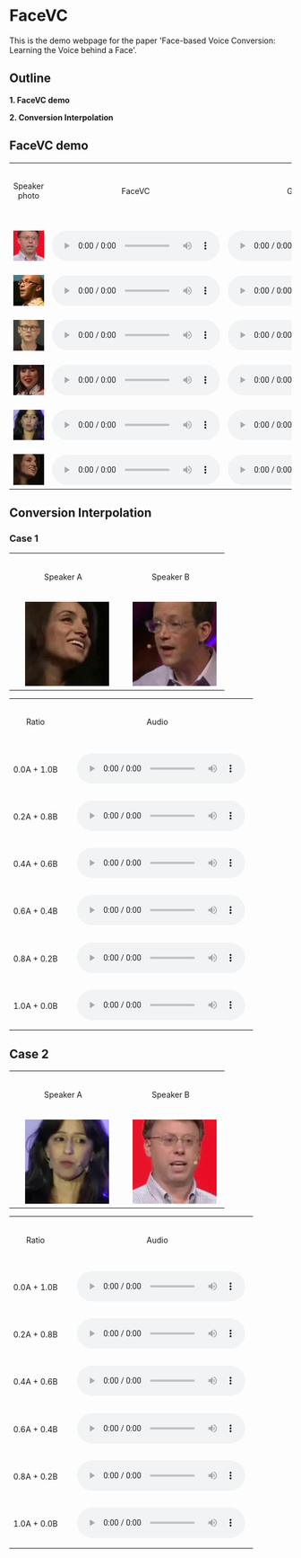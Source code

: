 # FaceVC

This is the demo webpage for the paper 'Face-based Voice Conversion: Learning the Voice behind a Face'.


## Outline

**1. FaceVC demo**

**2. Conversion Interpolation**


## FaceVC demo

<table border="0" cellpadding="0" cellspacing="0" style="width: 100%;">
<tbody>
    <tr>
        <td ALIGN=CENTER valign=CENTER>　<p>Speaker photo</p>　</td>
        <td ALIGN=CENTER valign=CENTER>　<p>FaceVC</p>　</td>
        <td ALIGN=CENTER valign=CENTER>　<p>Ground Truth</p>　</td>
    </tr>
    <tr>
        <td ALIGN=CENTER>　<img alt="" src="img/male/06M8qY7Q74Y_00015.jpg" width="150"/>　</td>
        <td ALIGN=CENTER VALIGN=CENTER>　<audio
            controls
            src="Gwarp_fixG_MSE_tune1/p333_027.npyx06M8qY7Q74Y-00001.npy.wav">
                Your browser does not support the
                <code>audio</code> element.
        </audio>　</td>
        <td ALIGN=CENTER VALIGN=CENTER>　<audio
            controls
            src="GT/06M8qY7Q74Y-00001.wav">
                Your browser does not support the
                <code>audio</code> element.
        </audio>　</td>
    </tr>
    <tr>
        <td ALIGN=CENTER>　<img alt="" src="img/male/05jJodDVJRQ_00032.jpg" width="150"/>　</td>
        <td ALIGN=CENTER VALIGN=CENTER>　<audio
            controls
            src="Gwarp_fixG_MSE_tune1/p333_027.npyx05jJodDVJRQ-00002.npy.wav">
                Your browser does not support the
                <code>audio</code> element.
        </audio>　</td>
        <td ALIGN=CENTER VALIGN=CENTER>　<audio
            controls
            src="GT/05jJodDVJRQ-00002.wav">
                Your browser does not support the
                <code>audio</code> element.
        </audio>　</td>
    </tr>
    <tr>
        <td ALIGN=CENTER>　<img alt="" src="img/male/MHN1gqrXMUM_00007.jpg" width="150"/>　</td>
        <td ALIGN=CENTER VALIGN=CENTER>　<audio
            controls
            src="Gwarp_fixG_MSE_tune1/p333_027.npyxMHN1gqrXMUM-00024.npy.wav">
                Your browser does not support the
                <code>audio</code> element.
        </audio>　</td>
        <td ALIGN=CENTER VALIGN=CENTER>　<audio
            controls
            src="GT/MHN1gqrXMUM-00001.wav">
                Your browser does not support the
                <code>audio</code> element.
        </audio>　</td>
    </tr>
    <tr>
        <td ALIGN=CENTER>　<img alt="" src="img/female/0wpCZxiAQzw_00037.jpg" width="150"/>　</td>
        <td ALIGN=CENTER VALIGN=CENTER>　<audio
            controls
            src="Gwarp_fixG_MSE_tune1/p333_027.npyx0wpCZxiAQzw-00001.npy.wav">
                Your browser does not support the
                <code>audio</code> element.
        </audio>　</td>
        <td ALIGN=CENTER VALIGN=CENTER>　<audio
            controls
            src="GT/0wpCZxiAQzw-00001.wav">
                Your browser does not support the
                <code>audio</code> element.
        </audio>　</td>
    </tr>
    <tr>
        <td ALIGN=CENTER>　<img alt="" src="img/female/0akiEFwtkyA_00004.jpg" width="150"/>　</td>
        <td ALIGN=CENTER VALIGN=CENTER>　<audio
            controls
            src="Gwarp_fixG_MSE_tune1/p333_027.npyx0akiEFwtkyA-00001.npy.wav">
                Your browser does not support the
                <code>audio</code> element.
        </audio>　</td>
        <td ALIGN=CENTER VALIGN=CENTER>　<audio
            controls
            src="GT/0akiEFwtkyA-00001.wav">
                Your browser does not support the
                <code>audio</code> element.
        </audio>　</td>
    </tr>
    <tr>
        <td ALIGN=CENTER>　<img alt="" src="img/female/0SW0HFy9Et4_00011.jpg" width="150"/>　</td>
        <td ALIGN=CENTER VALIGN=CENTER>　<audio
            controls
            src="Gwarp_fixG_MSE_tune1/p333_027.npyx0SW0HFy9Et4-00001.npy.wav">
                Your browser does not support the
                <code>audio</code> element.
        </audio>　</td>
        <td ALIGN=CENTER VALIGN=CENTER>　<audio
            controls
            src="GT/0SW0HFy9Et4-00001.wav">
                Your browser does not support the
                <code>audio</code> element.
        </audio>　</td>
    </tr>
</tbody></table>


## Conversion Interpolation
### Case 1

<table border="0" cellpadding="0" cellspacing="0" style="width: 100%;">
<tbody>
    <tr>
        <td ALIGN=CENTER>　<p>Speaker A</p>　</td>
        <td ALIGN=CENTER>　<p>Speaker B</p>　</td>
    </tr>
    <tr>
        <td ALIGN=CENTER>　<img alt="" src="img/female/0SW0HFy9Et4_00011.jpg"  width="150"/>　</td>
        <td ALIGN=CENTER>　<img alt="" src="img/male/08ZWROqoTZo_00026.jpg"  width="150"/>　</td>
    </tr>
</tbody></table>



<table border="0" cellpadding="0" cellspacing="0" style="width: 100%;">
<tbody>
    <tr>
        <td ALIGN=CENTER>　<p>Ratio</p>　</td>
        <td ALIGN=CENTER>　<p>Audio</p>　</td>
    </tr>
    <tr>
        <td ALIGN=CENTER>　<p>0.0A + 1.0B</p>　</td>
        <td ALIGN=CENTER>　<audio
            controls
            src="Gwarp_fixG_MSE_tune1_inter/p237_086.npyx0SW0HFy9Et4-00002.npy_08ZWROqoTZo-00005.npy_1.0.wav">
                Your browser does not support the
                <code>audio</code> element.
        </audio>　</td>
    <tr>
        <td ALIGN=CENTER>　<p>0.2A + 0.8B</p>　</td>
        <td ALIGN=CENTER>　<audio
            controls
            src="Gwarp_fixG_MSE_tune1_inter/p237_086.npyx0SW0HFy9Et4-00002.npy_08ZWROqoTZo-00005.npy_0.8.wav">
                Your browser does not support the
                <code>audio</code> element.
        </audio>　</td>
    </tr>
    <tr>
        <td ALIGN=CENTER>　<p>0.4A + 0.6B</p>　</td>
        <td ALIGN=CENTER>　<audio
            controls
            src="Gwarp_fixG_MSE_tune1_inter/p237_086.npyx0SW0HFy9Et4-00002.npy_08ZWROqoTZo-00005.npy_0.6.wav">
                Your browser does not support the
                <code>audio</code> element.
        </audio>　</td>
    </tr>
    <tr>
        <td ALIGN=CENTER>　<p>0.6A + 0.4B</p>　</td>
        <td ALIGN=CENTER>　<audio
            controls
            src="Gwarp_fixG_MSE_tune1_inter/p237_086.npyx0SW0HFy9Et4-00002.npy_08ZWROqoTZo-00005.npy_0.4.wav">
                Your browser does not support the
                <code>audio</code> element.
        </audio>　</td>
    </tr>
    <tr>
        <td ALIGN=CENTER>　<p>0.8A + 0.2B</p>　</td>
        <td ALIGN=CENTER>　<audio
            controls
            src="Gwarp_fixG_MSE_tune1_inter/p237_086.npyx0SW0HFy9Et4-00002.npy_08ZWROqoTZo-00005.npy_0.2.wav">
                Your browser does not support the
                <code>audio</code> element.
        </audio>　</td>
    </tr>
    <tr>
        <td ALIGN=CENTER>　<p>1.0A + 0.0B</p>　</td>
        <td ALIGN=CENTER>　<audio
            controls
            src="Gwarp_fixG_MSE_tune1_inter/p237_086.npyx0SW0HFy9Et4-00002.npy_08ZWROqoTZo-00005.npy_0.0.wav">
                Your browser does not support the
                <code>audio</code> element.
        </audio>　</td>
    </tr>
</tbody></table>


<h2>Case 2</h2>

<table border="0" cellpadding="0" cellspacing="0" style="width: 100%;">
<tbody>
    <tr>
        <td ALIGN=CENTER>　<p>Speaker A</p>　</td>
        <td ALIGN=CENTER>　<p>Speaker B</p>　</td>
    </tr>
    <tr>
        <td ALIGN=CENTER>　<img alt="" src="img/female/0akiEFwtkyA_00004.jpg"  width="150"/>　</td>
        <td ALIGN=CENTER>　<img alt="" src="img/male/06M8qY7Q74Y_00015.jpg"  width="150"/>　</td>
    </tr>
</tbody></table>



<table border="0" cellpadding="0" cellspacing="0" style="width: 100%;">
<tbody>
    <tr>
        <td ALIGN=CENTER>　<p>Ratio</p>　</td>
        <td ALIGN=CENTER>　<p>Audio</p>　</td>
    </tr>
    <tr>
        <td ALIGN=CENTER>　<p>0.0A + 1.0B</p>　</td>
        <td ALIGN=CENTER>　<audio
            controls
            src="Gwarp_fixG_MSE_tune1_inter/p266_243.npyx0akiEFwtkyA-00001.npy_06M8qY7Q74Y-00001.npy_1.0.wav">
                Your browser does not support the
                <code>audio</code> element.
        </audio>　</td>
    <tr>
        <td ALIGN=CENTER>　<p>0.2A + 0.8B</p>　</td>
        <td ALIGN=CENTER>　<audio
            controls
            src="Gwarp_fixG_MSE_tune1_inter/p266_243.npyx0akiEFwtkyA-00001.npy_06M8qY7Q74Y-00001.npy_0.8.wav">
                Your browser does not support the
                <code>audio</code> element.
        </audio>　</td>
    </tr>
    <tr>
        <td ALIGN=CENTER>　<p>0.4A + 0.6B</p>　</td>
        <td ALIGN=CENTER>　<audio
            controls
            src="Gwarp_fixG_MSE_tune1_inter/p266_243.npyx0akiEFwtkyA-00001.npy_06M8qY7Q74Y-00001.npy_0.6.wav">
                Your browser does not support the
                <code>audio</code> element.
        </audio>　</td>
    </tr>
    <tr>
        <td ALIGN=CENTER>　<p>0.6A + 0.4B</p>　</td>
        <td ALIGN=CENTER>　<audio
            controls
            src="Gwarp_fixG_MSE_tune1_inter/p266_243.npyx0akiEFwtkyA-00001.npy_06M8qY7Q74Y-00001.npy_0.4.wav">
                Your browser does not support the
                <code>audio</code> element.
        </audio>　</td>
    </tr>
    <tr>
        <td ALIGN=CENTER>　<p>0.8A + 0.2B</p>　</td>
        <td ALIGN=CENTER>　<audio
            controls
            src="Gwarp_fixG_MSE_tune1_inter/p266_243.npyx0akiEFwtkyA-00001.npy_06M8qY7Q74Y-00001.npy_0.2.wav">
                Your browser does not support the
                <code>audio</code> element.
        </audio>　</td>
    </tr>
    <tr>
        <td ALIGN=CENTER>　<p>1.0A + 0.0B</p>　</td>
        <td ALIGN=CENTER>　<audio
            controls
            src="Gwarp_fixG_MSE_tune1_inter/p266_243.npyx0akiEFwtkyA-00001.npy_06M8qY7Q74Y-00001.npy_0.0.wav">
                Your browser does not support the
                <code>audio</code> element.
        </audio>　</td>
    </tr>
</tbody></table>
